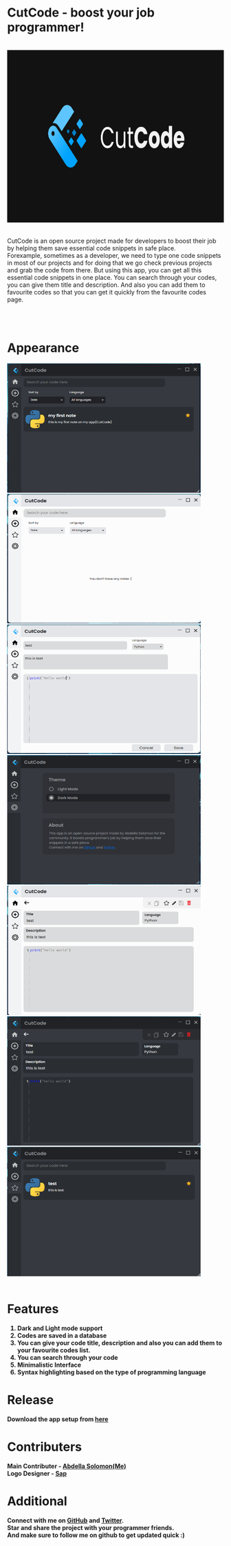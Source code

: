 # CutCode - boost your job programmer!
<br>
<img src="./imgs/banner.png" width=900px height=400px>
<br>
<br>

CutCode is an open source project made for developers to boost their job by helping them save essential code snippets in safe place. 
<br> 
Forexample, sometimes as a developer, we need to type one code snippets in most of our projects and for doing that we go check previous projects and grab the code from there. But using this app, you can get all this essential code snippets in one place. You can search through your codes, you can give them title and description. And also you can add them to favourite codes so that you can get it quickly from the favourite codes page.

<br>
<br>

# Appearance

<b>
<div> 
    <img src="./imgs/dark_main.png" width=450px height=300px>
    <img src="./imgs/light_main.png" width=450px height=300px>
    <img src="./imgs/light_add.png" width=450px height=300px>
    <img src="./imgs/dark_setting.png" width=450px height=300px>
</div>

<div> 
    <img src="./imgs/light_code.png" width=450px height=300px>
    <img src="./imgs/dark_code.png" width=450px height=300px>
    <img src="./imgs/dark_fav.png" width=450px height=300px>
</div>

<br>


# Features

1. Dark and Light mode support
2. Codes are saved in a database
3. You can give your code title, description and also you can add them to your favourite codes list.
4. You can search through your code
5. Minimalistic Interface
6. Syntax highlighting based on the type of programming language

# Release
Download the app setup from [here](https://www.mediafire.com/file/dhsgn5i7rsmon5l/CutCode_Installer.exe/file)

# Contributers

Main Contributer - [Abdella Solomon(Me)](https://github.com/Abdesol)
<br>
Logo Designer - [Sap](https://github.com/imsaptarshi)

# Additional

Connect with me on [GitHub](https://github.com/Abdesol) and [Twitter](https://twitter.com/AbdellaSolomon).
<br>
Star and share the project with your programmer friends.
<br>
And make sure to follow me on github to get updated quick :)

